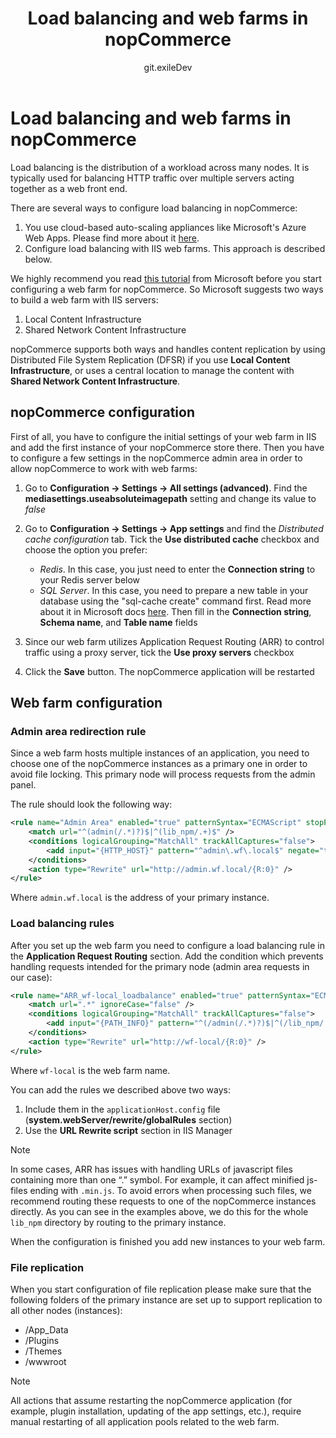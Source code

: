 ﻿---
title: Load balancing and web farms in nopCommerce
uid: en/installation-and-upgrading/installing-nopcommerce/web-farms
author: git.exileDev
contributors: git.mariannk, git.AndreiMaz
---

# Load balancing and web farms in nopCommerce

Load balancing is the distribution of a workload across many nodes. It is typically used for balancing HTTP traffic over multiple servers acting together as a web front end.

There are several ways to configure load balancing in nopCommerce:

1. You use cloud-based auto-scaling appliances like Microsoft's Azure Web Apps. Please find more about it [here](xref:en/installation-and-upgrading/installing-nopcommerce/installing-on-microsoft-azure).
1. Configure load balancing with IIS web farms. This approach is described below.

We highly recommend you read [this tutorial](https://docs.microsoft.com/en-us/iis/web-hosting/scenario-build-a-web-farm-with-iis-servers/overview-build-a-web-farm-with-iis-servers) from Microsoft before you start configuring a web farm for nopCommerce. So Microsoft suggests two ways to build a web farm with IIS servers:

1. Local Content Infrastructure
1. Shared Network Content Infrastructure

nopCommerce supports both ways and handles content replication by using Distributed File System Replication (DFSR) if you use **Local Content Infrastructure**, or uses a central location to manage the content with **Shared Network Content Infrastructure**.

## nopCommerce configuration

First of all, you have to configure the initial settings of your web farm in IIS and add the first instance of your nopCommerce store there. Then you have to configure a few settings in the nopCommerce admin area in order to allow nopCommerce to work with web farms:

1. Go to **Configuration → Settings → All settings (advanced)**. Find the **mediasettings.useabsoluteimagepath** setting and change its value to *false*

1. Go to **Configuration → Settings → App settings** and find the *Distributed cache configuration* tab. Tick the **Use distributed cache** checkbox and choose the option you prefer:

   - *Redis*. In this case, you just need to enter the **Connection string** to your Redis server below
   - *SQL Server*. In this case, you need to prepare a new table in your database using the "sql-cache create" command first. Read more about it in Microsoft docs [here](https://docs.microsoft.com/en-us/aspnet/core/performance/caching/distributed?view=aspnetcore-5.0#distributed-sql-server-cache). Then fill in the **Connection string**, **Schema name**, and **Table name** fields

1. Since our web farm utilizes Application Request Routing (ARR) to control traffic using a proxy server, tick the **Use proxy servers** checkbox
1. Click the **Save** button. The nopCommerce application will be restarted

## Web farm configuration

### Admin area redirection rule

Since a web farm hosts multiple instances of an application, you need to choose one of the nopCommerce instances as a primary one in order to avoid file locking. This primary node will process requests from the admin panel.

The rule should look the following way:

```xml
<rule name="Admin Area" enabled="true" patternSyntax="ECMAScript" stopProcessing="true">
    <match url="^(admin(/.*)?)$|^(lib_npm/.+)$" />
    <conditions logicalGrouping="MatchAll" trackAllCaptures="false">
        <add input="{HTTP_HOST}" pattern="^admin\.wf\.local$" negate="true" />
    </conditions>
    <action type="Rewrite" url="http://admin.wf.local/{R:0}" />
</rule>
```

Where `admin.wf.local` is the address of your primary instance.

### Load balancing rules

After you set up the web farm you need to configure a load balancing rule in the **Application Request Routing** section. Add the condition which prevents handling requests intended for the primary node (admin area requests in our case):

```xml
<rule name="ARR_wf-local_loadbalance" enabled="true" patternSyntax="ECMAScript" stopProcessing="true">
    <match url=".*" ignoreCase="false" />
    <conditions logicalGrouping="MatchAll" trackAllCaptures="false">
        <add input="{PATH_INFO}" pattern="^(/admin(/.*)?)$|^(/lib_npm/.+)$" negate="true" />
    </conditions>
    <action type="Rewrite" url="http://wf-local/{R:0}" />
</rule>
```

Where `wf-local` is the web farm name.

You can add the rules we described above two ways:

1. Include them in the `applicationHost.config` file (**system.webServer/rewrite/globalRules** section)
1. Use the **URL Rewrite script** section in IIS Manager

> [!NOTE]
>
> In some cases, ARR has issues with handling URLs of javascript files containing more than one “.” symbol. For example, it can affect minified js-files ending with `.min.js`. To avoid errors when processing such files, we recommend routing these requests to one of the nopCommerce instances directly. As you can see in the examples above, we do this for the whole `lib_npm` directory by routing to the primary instance.

When the configuration is finished you add new instances to your web farm.

### File replication

When you start configuration of file replication please make sure that the following folders of the primary instance are set up to support replication to all other nodes (instances):

- /App_Data
- /Plugins
- /Themes
- /wwwroot

> [!NOTE]
>
> All actions that assume restarting the nopCommerce application (for example, plugin installation, updating of the app settings, etc.), require manual restarting of all application pools related to the web farm.
